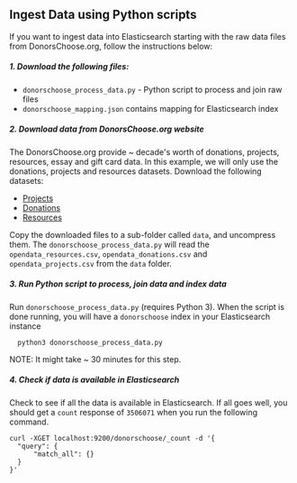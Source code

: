 ## Ingest Data using Python scripts

If you want to ingest data into Elasticsearch starting with the raw data files from DonorsChoose.org, follow the instructions below:


##### 1. Download the following files: <br>
- `donorschoose_process_data.py` - Python script to process and join raw files
- `donorschoose_mapping.json` contains mapping for Elasticsearch index

##### 2. Download data from DonorsChoose.org website <br>
The DonorsChoose.org provide ~ decade's worth of donations, projects, resources, essay and gift card data. In this example, we will only use the donations, projects and resources datasets. Download the following datasets:
  - [Projects](https://s3.amazonaws.com/open_data/csv/opendata_projects.zip)
  - [Donations](https://s3.amazonaws.com/open_data/csv/opendata_donations.zip)
  - [Resources](https://s3.amazonaws.com/open_data/csv/opendata_resources.zip)

Copy the downloaded files to a sub-folder called `data`, and uncompress them. The `donorschoose_process_data.py` will read the `opendata_resources.csv`, `opendata_donations.csv` and `opendata_projects.csv` from the `data` folder.

##### 3. Run Python script to process, join data and index data<br>
Run `donorschoose_process_data.py` (requires Python 3). When the script is done running, you will have a `donorschoose` index in your Elasticsearch instance
```
  python3 donorschoose_process_data.py
```
NOTE: It might take ~ 30 minutes for this step.

##### 4. Check if data is available in Elasticsearch
Check to see if all the data is available in Elasticsearch. If all goes well, you should get a `count` response of `3506071` when you run the following command.

  ```shell
  curl -XGET localhost:9200/donorschoose/_count -d '{
  	"query": {
  		"match_all": {}
  	}
  }'
  ```
